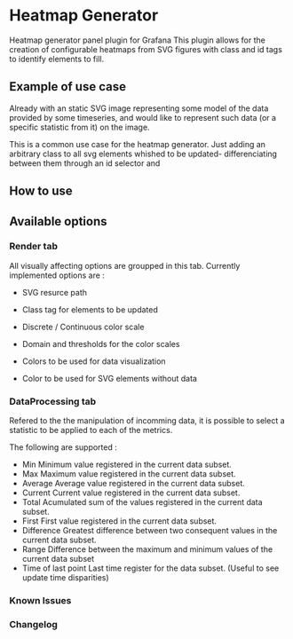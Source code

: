# Heatmap Generator
Heatmap generator panel plugin for Grafana
This plugin allows for the creation of configurable heatmaps from
SVG figures with class and id tags to identify elements to fill.

## Example of use case
Already with an static SVG image representing some model of the data provided
by some timeseries, and would like to represent such data (or a specific statistic
  from it) on the image.

This is a common use case for the heatmap generator. Just adding an arbitrary class
to all svg elements whished to be updated- differenciating between them through an id
selector and

## How to use

## Available options
### Render tab
All visually affecting options are groupped in this tab. Currently implemented options are :
* SVG resurce path

* Class tag for elements to be updated

* Discrete / Continuous color scale

* Domain and thresholds for the color scales

* Colors to be used for data visualization

* Color to be used for SVG elements without data
### DataProcessing tab
Refered to the the manipulation of incomming data, it is possible
to select a statistic to be applied to each of the metrics.

The following are supported :

* Min
    Minimum value registered in the current data subset.
* Max
    Maximum value registered in the current data subset.
* Average
    Average value registered in the current data subset.
* Current
    Current value registered in the current data subset.
* Total
    Acumulated sum of the values registered in the current data subset.
* First
    First value registered in the current data subset.
* Difference
    Greatest difference between two consequent values in the current data subset.
* Range
    Difference between the maximum and minimum values of the current data subset
* Time of last point
    Last time register for the data subset. (Useful to see update time disparities)


### Known Issues

### Changelog
